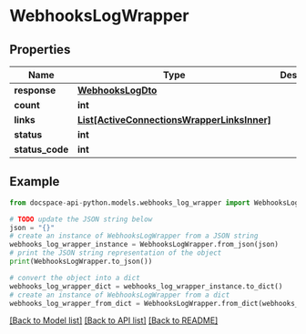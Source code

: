 # WebhooksLogWrapper

## Properties

Name | Type | Description | Notes
------------ | ------------- | ------------- | -------------
**response** | [**WebhooksLogDto**](WebhooksLogDto.md) |  | [optional] 
**count** | **int** |  | [optional] 
**links** | [**List[ActiveConnectionsWrapperLinksInner]**](ActiveConnectionsWrapperLinksInner.md) |  | [optional] 
**status** | **int** |  | [optional] 
**status_code** | **int** |  | [optional] 

## Example

```python
from docspace-api-python.models.webhooks_log_wrapper import WebhooksLogWrapper

# TODO update the JSON string below
json = "{}"
# create an instance of WebhooksLogWrapper from a JSON string
webhooks_log_wrapper_instance = WebhooksLogWrapper.from_json(json)
# print the JSON string representation of the object
print(WebhooksLogWrapper.to_json())

# convert the object into a dict
webhooks_log_wrapper_dict = webhooks_log_wrapper_instance.to_dict()
# create an instance of WebhooksLogWrapper from a dict
webhooks_log_wrapper_from_dict = WebhooksLogWrapper.from_dict(webhooks_log_wrapper_dict)
```
[[Back to Model list]](../README.md#documentation-for-models) [[Back to API list]](../README.md#documentation-for-api-endpoints) [[Back to README]](../README.md)


